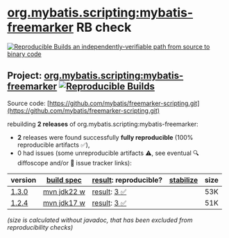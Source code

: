 [org.mybatis.scripting:mybatis-freemarker](https://central.sonatype.com/artifact/org.mybatis.scripting/mybatis-freemarker/versions) RB check
=======

[![Reproducible Builds](https://reproducible-builds.org/images/logos/rb.svg) an independently-verifiable path from source to binary code](https://reproducible-builds.org/)

## Project: [org.mybatis.scripting:mybatis-freemarker](https://central.sonatype.com/artifact/org.mybatis.scripting/mybatis-freemarker/versions) [![Reproducible Builds](https://img.shields.io/endpoint?url=https://raw.githubusercontent.com/jvm-repo-rebuild/reproducible-central/master/content/org/mybatis/scripting/mybatis-freemarker/badge.json)](https://github.com/jvm-repo-rebuild/reproducible-central/blob/master/content/org/mybatis/scripting/mybatis-freemarker/README.md)

Source code: [https://github.com/mybatis/freemarker-scripting.git](https://github.com/mybatis/freemarker-scripting.git)

rebuilding **2 releases** of org.mybatis.scripting:mybatis-freemarker:
- **2** releases were found successfully **fully reproducible** (100% reproducible artifacts :white_check_mark:),
- 0 had issues (some unreproducible artifacts :warning:, see eventual :mag: diffoscope and/or :memo: issue tracker links):

| version | [build spec](/BUILDSPEC.md) | [result](https://reproducible-builds.org/docs/jvm/): reproducible? | [stabilize](https://github.com/google/oss-rebuild/blob/main/cmd/stabilize/README.md) | size |
| -- | --------- | ------ | ------ | -- |
| [1.3.0](https://central.sonatype.com/artifact/org.mybatis.scripting/mybatis-freemarker/1.3.0/pom) | [mvn jdk22 w](mybatis-freemarker-1.3.0.buildspec) | [result](mybatis-freemarker-1.3.0.buildinfo): [3 :white_check_mark: ](mybatis-freemarker-1.3.0.buildcompare) | | 53K |
| [1.2.4](https://central.sonatype.com/artifact/org.mybatis.scripting/mybatis-freemarker/1.2.4/pom) | [mvn jdk17 w](mybatis-freemarker-1.2.4.buildspec) | [result](mybatis-freemarker-1.2.4.buildinfo): [3 :white_check_mark: ](mybatis-freemarker-1.2.4.buildcompare) | | 51K |

<i>(size is calculated without javadoc, that has been excluded from reproducibility checks)</i>
